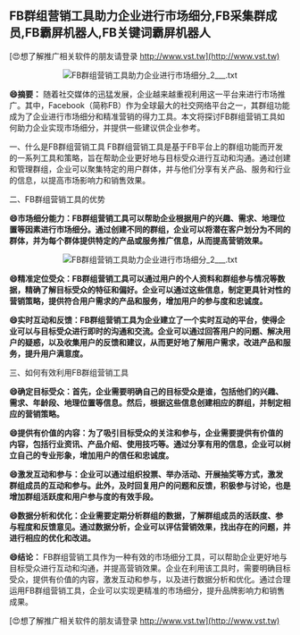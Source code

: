 ## **FB群组营销工具助力企业进行市场细分,FB采集群成员,FB霸屏机器人,FB关键词霸屏机器人**

[😍想了解推广相关软件的朋友请登录 http://www.vst.tw](http://www.vst.tw)

 <center><img src="https://vst.tw/MP4/tuiguang/png/1.png" alt="FB群组营销工具助力企业进行市场细分_2___.txt"></center>

**😄摘要：**
随着社交媒体的迅猛发展，企业越来越重视利用这一平台来进行市场推广。其中，Facebook（简称FB）作为全球最大的社交网络平台之一，其群组功能成为了企业进行市场细分和精准营销的得力工具。本文将探讨FB群组营销工具如何助力企业实现市场细分，并提供一些建议供企业参考。

一、什么是FB群组营销工具
FB群组营销工具是基于FB平台上的群组功能而开发的一系列工具和策略，旨在帮助企业更好地与目标受众进行互动和沟通。通过创建和管理群组，企业可以聚集特定的用户群体，并与他们分享有关产品、服务和行业的信息，以提高市场影响力和销售效果。

二、FB群组营销工具的优势

**😄市场细分能力：FB群组营销工具可以帮助企业根据用户的兴趣、需求、地理位置等因素进行市场细分。通过创建不同的群组，企业可以将潜在客户划分为不同的群体，并为每个群体提供特定的产品或服务推广信息，从而提高营销效果。**

 <center><img src="https://vst.tw/MP4/tuiguang/png/1.png" alt="FB群组营销工具助力企业进行市场细分_2___.txt"></center>

**😄精准定位受众：FB群组营销工具可以通过用户的个人资料和群组参与情况等数据，精确了解目标受众的特征和偏好。企业可以通过这些信息，制定更具针对性的营销策略，提供符合用户需求的产品和服务，增加用户的参与度和忠诚度。**

**😄实时互动和反馈：FB群组营销工具为企业建立了一个实时互动的平台，使得企业可以与目标受众进行即时的沟通和交流。企业可以通过回答用户的问题、解决用户的疑惑，以及收集用户的反馈和建议，从而更好地了解用户需求，改进产品和服务，提升用户满意度。**

三、如何有效利用FB群组营销工具

**😄确定目标受众：首先，企业需要明确自己的目标受众是谁，包括他们的兴趣、需求、年龄段、地理位置等信息。然后，根据这些信息创建相应的群组，并制定相应的营销策略。**

**😄提供有价值的内容：为了吸引目标受众的关注和参与，企业需要提供有价值的内容，包括行业资讯、产品介绍、使用技巧等。通过分享有用的信息，企业可以树立自己的专业形象，增加用户的信任和忠诚度。**

**😄激发互动和参与：企业可以通过组织投票、举办活动、开展抽奖等方式，激发群组成员的互动和参与。此外，及时回复用户的问题和反馈，积极参与讨论，也是增加群组活跃度和用户参与度的有效手段。**

**😄数据分析和优化：企业需要定期分析群组的数据，了解群组成员的活跃度、参与程度和反馈意见。通过数据分析，企业可以评估营销效果，找出存在的问题，并进行相应的优化和改进。**

**😄结论：**
FB群组营销工具作为一种有效的市场细分工具，可以帮助企业更好地与目标受众进行互动和沟通，并提高营销效果。企业在利用该工具时，需要明确目标受众，提供有价值的内容，激发互动和参与，以及进行数据分析和优化。通过合理运用FB群组营销工具，企业可以实现更精准的市场细分，提升品牌影响力和销售成果。

[😍想了解推广相关软件的朋友请登录 http://www.vst.tw](http://www.vst.tw)



